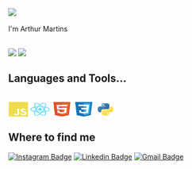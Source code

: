 <img src="https://media.giphy.com/media/ASd0Ukj0y3qMM/giphy.gif" width="200px"/>
<p>I'm Arthur Martins</p>
<br>
<div>
  <img height="180em" src="https://github-readme-stats.vercel.app/api?username=arthurmartiins&show_icons=true&theme=radical"/>
  <img height="180em" src="https://github-readme-stats.vercel.app/api/top-langs/?username=arthurmartiins&layout=compact&theme=radical"/>
</div>
  
## Languages and Tools...

<div style="display: inline_block"><br>
  
  <img align="center" alt="Rafa-Js" height="30" width="40" src="https://raw.githubusercontent.com/devicons/devicon/master/icons/javascript/javascript-plain.svg">
  <img align="center" alt="Rafa-React" height="30" width="40" src="https://raw.githubusercontent.com/devicons/devicon/master/icons/react/react-original.svg">
  <img align="center" alt="Rafa-HTML" height="30" width="40" src="https://raw.githubusercontent.com/devicons/devicon/master/icons/html5/html5-original.svg">
  <img align="center" alt="Rafa-CSS" height="30" width="40" src="https://raw.githubusercontent.com/devicons/devicon/master/icons/css3/css3-original.svg">
  <img align="center" alt="Rafa-Python" height="30" width="40" src="https://raw.githubusercontent.com/devicons/devicon/master/icons/python/python-original.svg">
  
</div>

## Where to find me

<div>

 
[![Instagram Badge](https://img.shields.io/badge/-instagram-C13584?style=flat-square&labelColor=C13584&logo=instagram&logoColor=white&link=https://www.instagram.com/_martiinszi/)](https://www.instagram.com/_martiinszi/)
[![Linkedin Badge](https://img.shields.io/badge/-linkedin-blue?style=flat-square&logo=Linkedin&logoColor=white&link=https://www.linkedin.com/in/arthur-martinszi/)](https://www.linkedin.com/in/arthur-martinszi/)
[![Gmail Badge](https://img.shields.io/badge/-gmail-c14438?style=flat-square&logo=Gmail&logoColor=white&link=mailto:arthurmzimmermann@gmail.com)](mailto:arthurmzimmermann@gmail.com)
  
</div>
